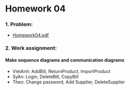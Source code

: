 # Homework 04

### 1. Problem:

- [Homework04.pdf](https://bitbucket.org/vietanhdev/isd.ict.20181-01/src/NguyenSyAn/RequirementAnalysis/week-04/Homework04.pdf)

### 2. Work assignment:

#### Make sequence diagrams and communication diagrams

- VietAnh:
AddBill, ReturnProduct, ImportProduct
- SyAn: 
Login, DeleteBill, CopyBill
- Theo:
Change password, Add Supplier, DeleteSupplier


